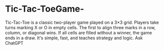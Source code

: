 # Tic-Tac-ToeGame-
Tic-Tac-Toe is a classic two-player game played on a 3×3 grid. Players take turns marking X or O in empty cells. The first to align three marks in a row, column, or diagonal wins. If all cells are filled without a winner, the game ends in a draw. It's simple, fast, and teaches strategy and logic.          Ask ChatGPT
